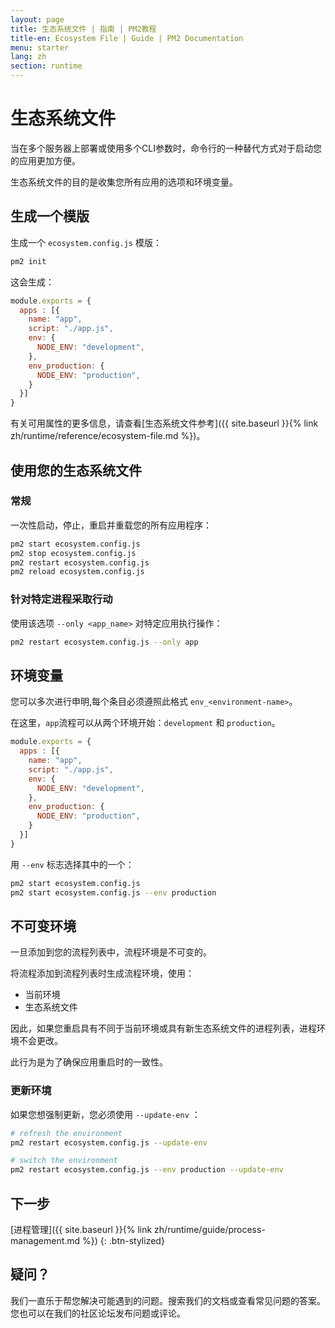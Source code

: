 ```yaml
---
layout: page
title: 生态系统文件 | 指南 | PM2教程
title-en: Ecosystem File | Guide | PM2 Documentation
menu: starter
lang: zh
section: runtime
---
```


# 生态系统文件

当在多个服务器上部署或使用多个CLI参数时，命令行的一种替代方式对于启动您的应用更加方便。

生态系统文件的目的是收集您所有应用的选项和环境变量。

## 生成一个模版

生成一个 `ecosystem.config.js` 模版：

```bash
pm2 init
```

这会生成：

```javascript
module.exports = {
  apps : [{
    name: "app",
    script: "./app.js",
    env: {
      NODE_ENV: "development",
    },
    env_production: {
      NODE_ENV: "production",
    }
  }]
}
```

有关可用属性的更多信息，请查看[生态系统文件参考]({{ site.baseurl }}{% link zh/runtime/reference/ecosystem-file.md %})。

## 使用您的生态系统文件

### 常规

一次性启动，停止，重启并重载您的所有应用程序：

```bash
pm2 start ecosystem.config.js
pm2 stop ecosystem.config.js
pm2 restart ecosystem.config.js
pm2 reload ecosystem.config.js
```

### 针对特定进程采取行动

使用该选项 `--only <app_name>` 对特定应用执行操作：

```bash
pm2 restart ecosystem.config.js --only app
```

## 环境变量

您可以多次进行申明,每个条目必须遵照此格式 `env_<environment-name>`。

在这里，`app`流程可以从两个环境开始：`development` 和 `production`。

```javascript
module.exports = {
  apps : [{
    name: "app",
    script: "./app.js",
    env: {
      NODE_ENV: "development",
    },
    env_production: {
      NODE_ENV: "production",
    }
  }]
}
```

用 `--env` 标志选择其中的一个：

```bash
pm2 start ecosystem.config.js
pm2 start ecosystem.config.js --env production
```

## 不可变环境

一旦添加到您的流程列表中，流程环境是不可变的。

将流程添加到流程列表时生成流程环境，使用：
- 当前环境
- 生态系统文件

因此，如果您重启具有不同于当前环境或具有新生态系统文件的进程列表，进程环境不会更改。

此行为是为了确保应用重启时的一致性。

### 更新环境

如果您想强制更新，您必须使用 `--update-env` ：

```bash
# refresh the environment
pm2 restart ecosystem.config.js --update-env

# switch the environment
pm2 restart ecosystem.config.js --env production --update-env
```

## 下一步

[进程管理]({{ site.baseurl }}{% link zh/runtime/guide/process-management.md %})
{: .btn-stylized}

## 疑问？

我们一直乐于帮您解决可能遇到的问题。搜索我们的文档或查看常见问题的答案。您也可以在我们的社区论坛发布问题或评论。